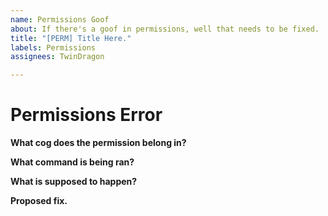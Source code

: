 ```yaml
---
name: Permissions Goof
about: If there's a goof in permissions, well that needs to be fixed.
title: "[PERM] Title Here."
labels: Permissions
assignees: TwinDragon

---
```


# Permissions Error
**What cog does the permission belong in?**


**What command is being ran?**


**What is supposed to happen?**


**Proposed fix.**
